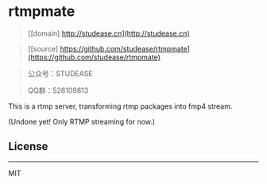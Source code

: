 ﻿# rtmpmate

> [[domain] http://studease.cn](http://studease.cn)

> [[source] https://github.com/studease/rtmpmate](https://github.com/studease/rtmpmate)

> 公众号：STUDEASE

> QQ群：528109813

This is a rtmp server, transforming rtmp packages into fmp4 stream.

(Undone yet! Only RTMP streaming for now.)


## License
----------

MIT
